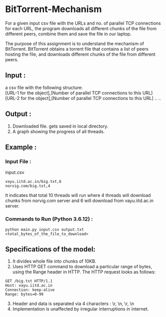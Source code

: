 # BitTorrent-Mechanism
For a given input csv file with the URLs and no. of parallel TCP connections for each URL, the program downloads all different chunks of the file from different peers, combine them and save the file in our laptop.


The purpose of this assignment is to understand the mechanism of BitTorrent. BitTorrent obtains a torrent file that contains a list of peers hosting the file, and downloads different chunks of the file from different peers.

## Input : 
a csv file with the following structure:  
[URL-1 for the object],[Number of parallel TCP connections to this URL]
[URL-2 for the object],[Number of parallel TCP connections to this URL]
..
..

## Output :
1. Downloaded file. gets saved in local directory.
2. A graph showing the progress of all threads.

## Example :
### Input File :
input.csv
```
vayu.iitd.ac.in/big.txt,6
norvig.com/big.txt,4
```
It indicates that total 10 threads will run where 4 threads will download chunks from norvig.com server and 6 will download from vayu.iitd.ac.in server.
### Commands to Run (Python 3.6.12) :
```
python main.py input.csv output.txt <total_bytes_of_the_file_to_download>
```

## Specifications of the model:
1. It divides whole file into chunks of 10KB. 
2. Uses HTTP GET command to download a particular range of bytes, using the Range header in HTTP. The HTTP request looks as follows:
```
GET /big.txt HTTP/1.1 
Host: vayu.iitd.ac.in
Connection: keep-alive
Range: bytes=0-99
```
3. Header and data is separated via 4 characters : \r, \n, \r, \n
4. Implementation is unaffected by irregular interruptions in internet.